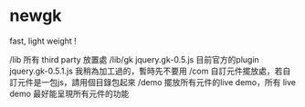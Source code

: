 newgk
=====

fast, light weight !

/lib
  所有 third party 放置處
/lib/gk
  jquery.gk-0.5.js 目前官方的plugin
  jquery.gk-0.5.1.js 我稍為加工過的，暫時先不要用
/com
  自訂元件擺放處，若自訂元件是一包js，請用個目錄包起來
/demo
  擺放所有元件的live demo，所有 live demo 最好能呈現所有元件的功能
  
  

